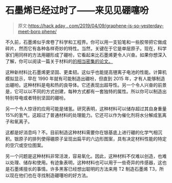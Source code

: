 # 石墨烯已经过时了——来见见硼噻吩

> 原文:[https://hack aday . com/2019/04/09/graphene-is-so-yesterday-meet-boro phene/](https://hackaday.com/2019/04/09/graphene-is-so-yesterday-meet-borophene/)

不久前，石墨烯似乎席卷了科学和工程界。你可以用一支铅笔和一些胶带把它做成碎片，然而它有各种各样奇妙的特性。当然，关键在于它是单层原子。现在，科学家们用同样的方法用硼形成了硼吩，它看起来比石墨烯更令人兴奋。如果你想深入了解，你可以阅读一篇关于材料的[的相当密集的论文。](https://arxiv.org/abs/1903.11304)

这种新材料比石墨烯更坚固、更柔韧。这似乎也能提高锂离子电池的性能。计算机模拟显示，早在 1990 年就有可能制造出硼吩，但直到 2015 年，才有人能够制造出硼吩。这种材料是电和热的良导体。它还表现出超导性。另一个令人兴奋的前景是，它可以以不同的方式创建，每种方式都有一套独特的属性。所以你可以制造出特别导电或者特别坚固的硼吩。

另一个令人惊讶的应用可能是储氢。研究表明，这种材料可以储存超过其自身重量 15%的氢气，这超过了普通材料的处理能力。它还可以作为催化剂将水分解成氢离子和氧离子。

这都是好消息吗？不。目前制造这种材料需要你在银基底上进行硼的化学气相沉积。银原子的排列使得硼原子呈现出扁平的六边形图案，具有决定材料性能的特定的空穴或空位图案。

另一个问题是这种材料非常活泼，容易氧化。因此，这种材料不仅难以创造，也难以处理、储存和使用。有迹象表明，这种材料也可以用于一些奇异的传感器，这也是石墨烯擅长的事情。许多黑客已经想出聪明的方法来用 T2 制造石墨烯 T3，所以现在他们也在寻找制造硼噻吩的好方法。